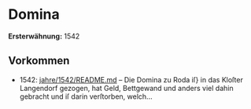 # Domina

**Ersterwähnung:** 1542

## Vorkommen
- 1542: [jahre/1542/README.md](../jahre/1542/README.md) – Die Domina zu Roda iſ} in das Kloſter Langendorf
gezogen, hat Geld, Bettgewand und anders viel dahin
gebracht und iſ darin verſtorben, welch...
